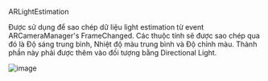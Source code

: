 ARLightEstimation

Được sử dụng để sao chép dữ liệu light estimation từ event ARCameraManager's FrameChanged.
Các thuộc tính sẽ được sao chép qua đó là Độ sáng trung bình, Nhiệt độ màu trung bình và Độ chỉnh màu.
Thành phần này phải được thêm vào đối tượng bằng Directional Light.

![image](https://user-images.githubusercontent.com/82360094/138488691-b7dbdecc-9f6a-40ee-9104-c8229fd22444.png)
